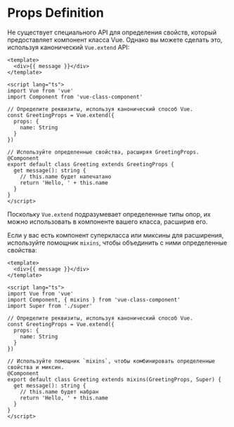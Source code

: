 # Props Definition

Не существует специального API для определения свойств, который предоставляет компонент класса Vue. Однако вы можете сделать это, используя канонический `Vue.extend` API:

```vue
<template>
  <div>{{ message }}</div>
</template>

<script lang="ts">
import Vue from 'vue'
import Component from 'vue-class-component'

// Определите реквизиты, используя канонический способ Vue.
const GreetingProps = Vue.extend({
  props: {
    name: String
  }
})

// Используйте определенные свойства, расширяя GreetingProps.
@Component
export default class Greeting extends GreetingProps {
  get message(): string {
    // this.name будет напечатано
    return 'Hello, ' + this.name
  }
}
</script>
```

Поскольку `Vue.extend` подразумевает определенные типы опор, их можно использовать в компоненте вашего класса, расширив его.

Если у вас есть компонент суперкласса или миксины для расширения, используйте помощник `mixins`, чтобы объединить с ними определенные свойства:

```vue
<template>
  <div>{{ message }}</div>
</template>

<script lang="ts">
import Vue from 'vue'
import Component, { mixins } from 'vue-class-component'
import Super from './super'

// Определите реквизиты, используя канонический способ Vue.
const GreetingProps = Vue.extend({
  props: {
    name: String
  }
})

// Используйте помощник `mixins`, чтобы комбинировать определенные свойства и миксин.
@Component
export default class Greeting extends mixins(GreetingProps, Super) {
  get message(): string {
    // this.name будет набран
    return 'Hello, ' + this.name
  }
}
</script>
```
